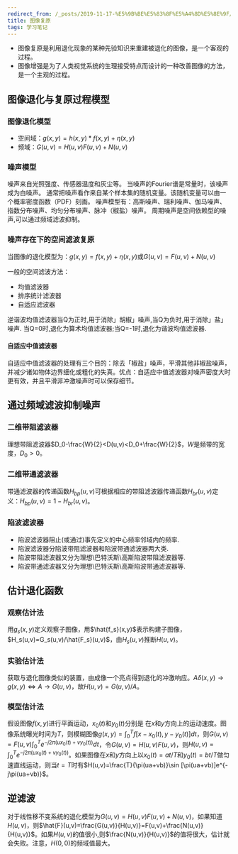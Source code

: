 ```yaml
---
redirect_from: /_posts/2019-11-17-%E5%9B%BE%E5%83%8F%E5%A4%8D%E5%8E%9F/
title: 图像复原
tags: 学习笔记
---
```

- 图像复原是利用退化现象的某种先验知识来重建被退化的图像，是一个客观的过程。
- 图像增强是为了人类视觉系统的生理接受特点而设计的一种改善图像的方法，是一个主观的过程。

## 图像退化与复原过程模型

### 图像退化模型

- 空间域：$g(x,y)=h(x,y)*f(x,y)+\eta(x,y)$
- 频域：$G(u,v)=H(u,v)F(u,v)+N(u,v)$

### 噪声模型

噪声来自光照强度、传感器温度和灰尘等。
当噪声的Fourier谱是常量时，该噪声成为白噪声。
通常把噪声看作来自某个样本集的随机变量。该随机变量可以由一个概率密度函数（PDF）刻画。
噪声模型有：高斯噪声、瑞利噪声、伽马噪声、指数分布噪声、均匀分布噪声、脉冲（椒盐）噪声。
周期噪声是空间依赖型的噪声,可以通过频域滤波抑制。

### 噪声存在下的空间滤波复原

当图像的退化模型为：$g(x,y)=f(x,y)+\eta(x,y)$或$G(u,v)=F(u,v)+N(u,v)$

一般的空间滤波方法：

- 均值滤波器
- 排序统计滤波器
- 自适应滤波器

逆谐波均值滤波器当Q为正时,用于消除」胡椒」噪声,当Q为负时,用于消除」盐」噪声.
当Q=0时,退化为算术均值滤波器;当Q=-1时,退化为谐波均值滤波器.

#### 自适应中值滤波器

自适应中值滤波器的处理有三个目的：除去「椒盐」噪声，平滑其他非椒盐噪声，并减少诸如物体边界细化或粗化的失真。优点：自适应中值滤波器对噪声密度大时更有效，并且平滑非冲激噪声时可以保存细节。

## 通过频域滤波抑制噪声

### 二维带阻滤波器

理想带阻滤波器$D_0-\frac{W}{2}<D(u,v)<D_0+\frac{W}{2}$，$W$是频带的宽度，$D_0>0$。

### 二维带通滤波器

带通滤波器的传递函数$H_{bp}(u,v)$可根据相应的带阻滤波器传递函数$H_{br}(u,v)$定义：$H_{bp}(u,v)=1-H_{br}(u,v)$。

### 陷波滤波器

- 陷波滤波器阻止(或通过)事先定义的中心频率邻域内的频率.
- 陷波滤波器分陷波带阻滤波器和陷波带通滤波器两大类.
- 陷波带阻滤波器又分为理想\巴特沃斯\高斯陷波带阻滤波器等.
- 陷波带通滤波器又分为理想\巴特沃斯\高斯陷波带通滤波器等.

## 估计退化函数

### 观察估计法

用$g_s(x,y)$定义观察子图像，用$\hat{f_s}(x,y)$表示构建子图像，$H_s(u,v)=G_s(u,v)/\hat{F_s}(u,v)$，由$H_s(u,v)$推断$H(u,v)$。

### 实验估计法

获取与退化图像类似的装置，由成像一个亮点得到退化的冲激响应。$A\delta(x,y)\to g(x,y)\iff A\to G(u,v)$，故$H(u,v)=G(u,v)/A$。

### 模型估计法

假设图像$f(x,y)$进行平面运动，$x_0(t)$和$y_0(t)$分别是
在$x$和$y$方向上的运动速度。图像系统曝光时间为$T$，则模糊图像$g(x,y)=\int_0^Tf[x-x_0(t),y-y_0(t)]dt$，则$G(u,v)=F(u,v)\int_0^Te^{-j2\pi(ux_0(t)+vy_0(t))}dt$，令$G(u,v)=H(u,v)F(u,v)$，则$H(u,v)=\int_0^Te^{-j2\pi(ux_0(t)+vy_0(t))}$。如果图像在$x$和$y$方向上以$x_0(t)=at/T$和$y_0(t)=bt/T$做匀速直线运动，则当$t=T$时有$H(u,v)=\frac{T}{\pi(ua+vb)}\sin [\pi(ua+vb)]e^{-j\pi(ua+vb)}$。

## 逆滤波

对于线性移不变系统的退化模型为$G(u,v)=H(u,v)F(u,v)+N(u,v)$，如果知道$H(u,v)$，则$\hat{F}(u,v)=\frac{G(u,v)}{H(u,v)}=F(u,v)+\frac{N(u,v)}{H(u,v)}$。如果$H(u,v)$的值很小,则$\frac{N(u,v)}{H(u,v)}$的值将很大，估计就会失败。注意，$H(0,0)$的频域值最大。
